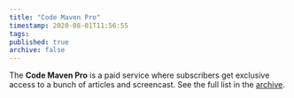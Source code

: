 ```yaml
---
title: "Code Maven Pro"
timestamp: 2020-08-01T11:56:55
tags:
published: true
archive: false
---
```



The <b>Code Maven Pro</b> is a paid service where subscribers get exclusive access to a bunch of
articles and screencast.
See the full list in the [archive](/archive?tag=pro).


